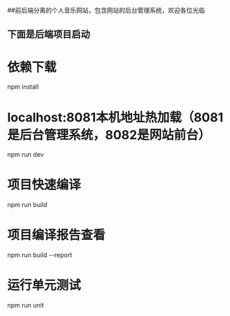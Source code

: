 ##前后端分离的个人音乐网站，包含网站的后台管理系统，欢迎各位光临

## 下面是后端项目启动
# 依赖下载
npm install

# localhost:8081本机地址热加载（8081是后台管理系统，8082是网站前台）
npm run dev

# 项目快速编译
npm run build

# 项目编译报告查看
npm run build --report

# 运行单元测试
npm run unit

